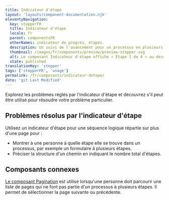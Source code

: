 ```yaml
---
title: Indicateur d'étape
layout: 'layouts/component-documentation.njk'
eleventyNavigation:
  key: stepperFR
  title: Indicateur d'étape
  locale: fr
  parent: componentsFR
  otherNames: indicateur de progrès, étapes.
  description: Un suivi de l'avancement pour un processus en plusieurs étapes.
  thumbnail: /images/fr/components/preview/preview-stepper.svg
  alt: Le composant Indicateur d'étape affiche « Étape 1 de 4 » au-dessus d'un rectangle arrondi gris.
  state: published
translationKey: 'stepper'
tags: ['stepperFR', 'usage']
permalink: /fr/composants/indicateur-detape/
date: 'git Last Modified'
---
```


Explorez les problèmes réglés par l'indicateur d'étape et découvrez s'il peut être utilisé pour résoudre votre problème particulier.

## Problèmes résolus par l'indicateur d'étape

Utilisez un indicateur d'étape pour une séquence logique répartie sur plus d'une page pour :

- Montrer à une personne à quelle étape elle se trouve dans un processus, par exemple un formulaire à plusieurs étapes.
- Préciser la structure d'un chemin en indiquant le nombre total d'étapes.

<article class="bg-full-width bg-primary text-light pt-600 pb-300 my-600">
  <h2 class="mt-0">Composants connexes</h2>

<a href="{{ links.pagination }}" class="link-light">Le composant Pagination</a> est utilisé lorsqu'une personne doit parcourir une liste de pages qui ne font pas partie d'un processus à plusieurs étapes. Il permet de sélectionner la page suivante ou précédente.

</article>
